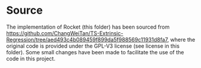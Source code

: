 # Source
The implementation of Rocket (this folder) has been sourced from https://github.com/ChangWeiTan/TS-Extrinsic-Regression/tree/aed493c4b089459f899da5f988569c11931d8fa7, where the original code is provided under the GPL-V3 license (see license in this folder). 
Some small changes have been made to facilitate the use of the code in this project. 